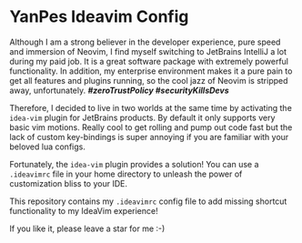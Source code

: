 # YanPes Ideavim Config
Although I am a strong believer in the developer experience, pure speed and immersion of Neovim, I find myself switching to JetBrains IntelliJ a lot during my paid job. It is a great software package with extremely powerful functionality. In addition, my enterprise environment makes it a pure pain to get all features and plugins running, so the cool jazz of Neovim is stripped away, unfortunately. 
***#zeroTrustPolicy #securityKillsDevs***

Therefore, I decided to live in two worlds at the same time by activating the `idea-vim` plugin for JetBrains products. By default it only supports very basic vim motions. Really cool to get rolling and pump out code fast but the lack of custom key-bindings is super annoying if you are familiar with your beloved lua configs.

Fortunately, the `idea-vim` plugin provides a solution! You can use a `.ideavimrc` file in your home directory to unleash the power of customization bliss to your IDE.

This repository contains my `.ideavimrc` config file to add missing shortcut functionality to my IdeaVim experience!

If you like it, please leave a star for me :-)
